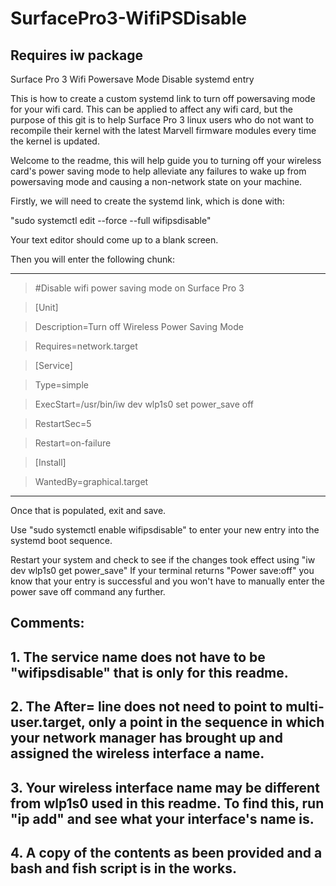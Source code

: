# SurfacePro3-WifiPSDisable
## Requires iw package
Surface Pro 3 Wifi Powersave Mode Disable systemd entry

This is how to create a custom systemd link to turn off powersaving mode for your wifi card. This can be applied to affect any wifi card, but the purpose of this git is to help Surface Pro 3 linux users who do not want to recompile their kernel with the latest Marvell firmware modules every time the kernel is updated.

Welcome to the readme, this will help guide you to turning off your wireless card's power saving mode to help alleviate any failures to wake up from powersaving mode and causing a non-network state on your machine.

Firstly, we will need to create the systemd link, which is done with:

"sudo systemctl edit --force --full wifipsdisable"

Your text editor should come up to a blank screen.

Then you will enter the following chunk:

---------------------------------------------------
>#Disable wifi power saving mode on Surface Pro 3

>[Unit]

>Description=Turn off Wireless Power Saving Mode

>Requires=network.target



>[Service]

>Type=simple

>ExecStart=/usr/bin/iw dev wlp1s0 set power_save off

>RestartSec=5

>Restart=on-failure


>[Install]

>WantedBy=graphical.target

---------------------------------------------------

Once that is populated, exit and save.

Use "sudo systemctl enable wifipsdisable" to enter your new entry into the systemd boot sequence.

Restart your system and check to see if the changes took effect using
"iw dev wlp1s0 get power_save"
If your terminal returns "Power save:off" you know that your entry is successful and you won't have to manually enter the power save off command any further.


## Comments:
## 1. The service name does not have to be "wifipsdisable" that is only for this readme.
## 2. The After= line does not need to point to multi-user.target, only a point in the sequence in which your network manager has brought up and assigned the wireless interface a name.
## 3. Your wireless interface name may be different from wlp1s0 used in this readme. To find this, run "ip add" and see what your interface's name is.
## 4. A copy of the contents as been provided and a bash and fish script is in the works.
